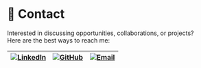# 🤝 **Contact**

Interested in discussing opportunities, collaborations, or projects?  
Here are the best ways to reach me:  

| [![LinkedIn](https://img.shields.io/badge/LinkedIn-Connect-blue?logo=linkedin&logoColor=white)](https://linkedin.com/in/pharns) | [![GitHub](https://img.shields.io/badge/GitHub-Profile-black?logo=github&logoColor=white)](https://github.com/Pharns) | [![Email](https://img.shields.io/badge/Email-Contact-green?logo=gmail&logoColor=white)](mailto:careers@pharns.com) |
|---|---|---|



<!-- Structured Data for Contact -->
<script type="application/ld+json">
{
  "@context": "https://schema.org",
  "@type": "Person",
  "name": "Pharns",
  "url": "https://portfolio.pharns.com",
  "contactPoint": [
    {
      "@type": "ContactPoint",
      "contactType": "Recruitment",
      "email": "careers@pharns.com",
      "url": "https://portfolio.pharns.com/contact"
    }
  ],
  "sameAs": [
    "https://www.linkedin.com/in/pharns",
    "https://github.com/Pharns"
  ]
}
</script>
